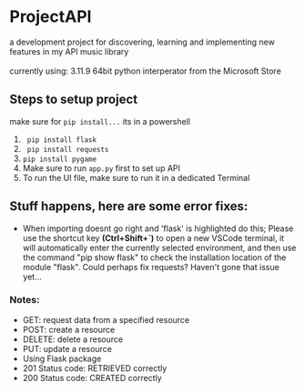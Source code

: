 # ProjectAPI
 a development project for discovering, learning and implementing new features in my API music library
<br>
<br>
currently using: 3.11.9 64bit python interperator from the Microsoft Store



## Steps to setup project
make sure for ``pip install...`` its in a powershell
1. `` pip install flask`` 
2. `` pip install requests``
3. ``pip install pygame``
3. Make sure to run ``app.py`` first to set up API
4. To run the UI file, make sure to run it in a dedicated Terminal



## Stuff happens, here are some error fixes:
* When importing doesnt go right and 'flask' is highlighted do this; Please use the shortcut key **(Ctrl+Shift+`)** to open a new VSCode terminal, it will automatically enter the currently selected environment, and then use the command "pip show flask" to check the installation location of the module "flask". Could perhaps fix requests? Haven't gone that issue yet...


### Notes:
* GET: request data from a specified resource 
* POST: create a resource
* DELETE: delete a resource
* PUT: update a resource
* Using Flask package
* 201 Status code: RETRIEVED correctly
* 200 Status code: CREATED correctly
